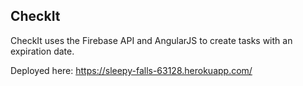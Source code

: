 ## CheckIt

CheckIt uses the Firebase API and AngularJS to create tasks with an expiration date.

Deployed here: https://sleepy-falls-63128.herokuapp.com/
